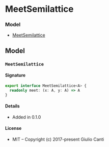 
# MeetSemilattice







### Model

* [MeetSemilattice](#meetsemilattice)

## Model


### `MeetSemilattice`




#### Signature

```typescript
export interface MeetSemilattice<A> {
  readonly meet: (x: A, y: A) => A
}
```

#### Details

* Added in 0.1.0


#### License

* MIT – Copyright (c) 2017-present Giulio Canti